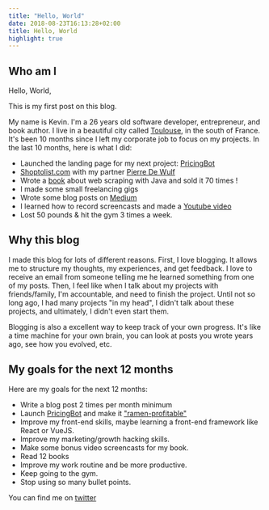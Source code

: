```yaml
---
title: "Hello, World"
date: 2018-08-23T16:13:28+02:00
title: Hello, World
highlight: true
---
```



## Who am I

Hello, World, 

This is my first post on this blog. 

My name is Kevin. I'm a 26 years old software developer, entrepreneur, and book author. I live in a beautiful city called [Toulouse](https://en.wikipedia.org/wiki/Toulouse), in the south of France. It's been 10 months since I left my corporate job to focus on my projects. 
In the last 10 months, here is what I did:

- Launched the landing page for my next project: [PricingBot](https://www.pricingbot.co)
- [Shoptolist.com](https://www.shoptolist.com) with my partner [Pierre De Wulf](https://twitter.com/pierredewulf)
- Wrote a [book](https://www.javawebscrapinghandbook.com) about web scraping with Java and sold it 70 times ! 
- I made some small freelancing gigs
- Wrote some blog posts on [Medium](https://medium.com/@sahin.kevin)
- I learned how to record screencasts and made a [Youtube video](https://youtu.be/_XSEgco1lVU)
- Lost 50 pounds & hit the gym 3 times a week.

## Why this blog

I made this blog for lots of different reasons. First, I love blogging. It allows me to structure my thoughts, my experiences, and get feedback. I love to receive an email from someone telling me he learned something from one of my posts. Then, I feel like when I talk about my projects with friends/family, I'm accountable, and need to finish the project. Until not so long ago, I had many projects "in my head", I didn't talk about these projects, and ultimately, I didn't even start them. 

Blogging is also a excellent way to keep track of your own progress. It's like a time machine for your own brain, you can look at posts you wrote years ago, see how you evolved, etc.



## My goals for the next 12 months

Here are my goals for the next 12 months:

- Write a blog post 2 times per month minimum
- Launch [PricingBot](https://www.pricingbot.co) and make it ["ramen-profitable"](http://www.paulgraham.com/ramenprofitable.html)
- Improve my front-end skills, maybe learning a front-end framework like React or VueJS.
- Improve my marketing/growth hacking skills.
- Make some bonus video screencasts for my book.
- Read 12 books
- Improve my work routine and be more productive.
- Keep going to the gym.
- Stop using so many bullet points.


You can find me on [twitter](https://twitter.com/@sahinkevin)